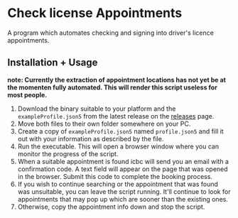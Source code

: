 # Check license Appointments

A program which automates checking and signing into driver's licence
appointments.

## Installation + Usage
__note: Currently the extraction of appointment locations has not yet be at the momenten fully automated. This will render this script useless for most people.__

1. Download the binary suitable to your platform and the `exampleProfile.json5`
   from the latest release on the [releases]() page.
2. Move both files to their own folder somewhere on your PC.
3. Create a copy of `exampleProfile.json5` named `profile.json5` and fill it
   out with your information as described by the file.
4. Run the executable. This will open a browser window where you can monitor the progress of the script.
5. When a suitable appointment is found icbc will send you an email with a confirmation code. A text field will appear on the page that was opened in the browser. Submit this code to complete the booking process.
6. If you wish to continue searching or the appointment that was found was unsuitable, you can leave the script running. It'll continue to look for appointments that may pop up which are sooner than the existing ones.
7. Otherwise, copy the appointment info down and stop the script.
